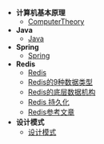 - **计算机基本原理**
    - [ComputerTheory](ComputerTheory/)
- **Java**
    - [Java](Java/)
- **Spring**
    - [Spring](Spring/)    
- **Redis**
    - [Redis](Redis/)
    - [Redis的9种数据类型](Redis/DataType.md)
    - [Redis的底层数据机构](Redis/DataStructure.md)
    - [Redis 持久化](Redis/AOF&RDB.md)
    - [Redis参考文章](Redis/Refereneces.md)
- **设计模式**
    - [设计模式](设计模式/)
